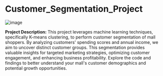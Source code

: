 # Customer_Segmentation_Project
![image](https://github.com/Namog0916/Customer_Segmentation_Project/assets/126410835/515ee323-20fb-4bf6-ab25-845751590268)


**Project Description:**
This project leverages machine learning techniques, specifically K-means clustering, to perform customer segmentation of mall shoppers. By analyzing customers' spending scores and annual income, we aim to uncover distinct customer groups. This segmentation provides valuable insights for targeted marketing strategies, optimizing customer engagement, and enhancing business profitability. Explore the code and findings to better understand your mall's customer demographics and potential growth opportunities.
